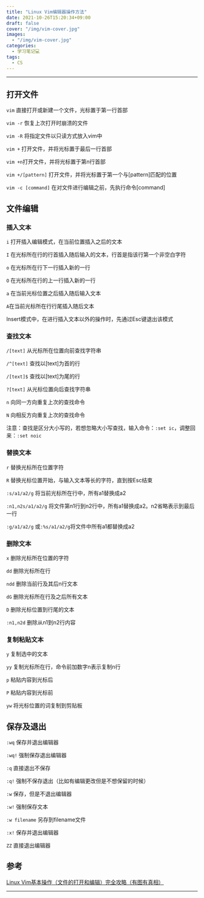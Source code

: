 ```yaml
---
title: "Linux Vim编辑器操作方法"
date: 2021-10-26T15:20:34+09:00
draft: false
cover: "/img/vim-cover.jpg"
images: 
  - "/img/vim-cover.jpg"
categories:
  - 学习笔记💻
tags:
  - CS
---
```


---

<!--more-->

## 打开文件

`vim` 直接打开或新建一个文件，光标置于第一行首部

`vim -r` 恢复上次打开时崩溃的文件

`vim -R` 将指定文件以只读方式放入vim中

`vim +` 打开文件，并将光标置于最后一行首部

`vim +n`打开文件，并将光标置于第n行首部

`vim +/[pattern]` 打开文件，并将光标置于第一个与[pattern]匹配的位置

`vim -c [command]` 在对文件进行编辑之前，先执行命令[command]

## 文件编辑

### 插入文本

`i` 打开插入编辑模式，在当前位置插入之后的文本

`I` 在光标所在行的行首插入随后输入的文本，行首是指该行第一个非空白字符

`o` 在光标所在行下一行插入新的一行

`O` 在光标所在行的上一行插入新的一行

`a` 在当前光标位置之后插入随后输入文本

`A`在当前光标所在行行尾插入随后文本

Insert模式中，在进行插入文本以外的操作时，先通过Esc键退出该模式

### 查找文本

`/[text]` 从光标所在位置向前查找字符串

`/^[text]` 查找以[text]为首的行

`/[text]$` 查找以[text]为尾的行

`?[text]` 从光标位置向后查找字符串

`n` 向同一方向重复上次的查找命令

`N` 向相反方向重复上次的查找命令

注意：查找是区分大小写的，若想忽略大小写查找，输入命令：`:set ic`，调整回来：`:set noic`

### 替换文本

`r` 替换光标所在位置字符

`R` 替换光标位置开始，与输入文本等长的字符，直到按Esc结束

`:s/a1/a2/g`  将当前光标所在行中，所有a1替换成a2

`:n1,n2s/a1/a2/g`  将文件第n1行到n2行中，所有a1替换成a2。n2省略表示到最后一行

`:g/a1/a2/g`  或`:%s/a1/a2/g`将文件中所有a1都替换成a2

### 删除文本

`x` 删除光标所在位置的字符

`dd` 删除光标所在行

`ndd` 删除当前行及其后n行文本

`dG` 删除光标所在行及之后所有文本

`D` 删除光标位置到行尾的文本

`:n1,n2d` 删除从n1到n2行内容

### 复制粘贴文本

`y` 复制选中的文本

`yy` 复制光标所在行，命令前加数字n表示复制n行

`p` 粘贴内容到光标后

`P` 粘贴内容到光标前

`yw` 将光标位置的词复制到剪贴板

## 保存及退出

`:wq` 保存并退出编辑器

`:wq!` 强制保存退出编辑器

`:q` 直接退出不保存

`:q!` 强制不保存退出（比如有编辑更改但是不想保留的时候）

`:w` 保存，但是不退出编辑器

`:w!` 强制保存文本

`:w filename` 另存到filename文件

`:x!` 保存并退出编辑器

`ZZ` 直接退出编辑器

## 参考

[Linux Vim基本操作（文件的打开和编辑）完全攻略（有图有真相）](http://c.biancheng.net/view/805.html)

---